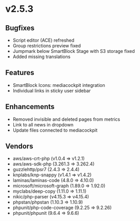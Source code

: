 # v2.5.3

## Bugfixes
- Script editor (ACE) refreshed
- Group restrictions preview fixed
- Jumpmark below SmartBlock Stage with S3 storage fixed
- Added missing translations

## Features
- SmartBlock Icons: mediacockpit integration
- Individual links in sticky user sidebar

## Enhancements
- Removed invisible and deleted pages from metrics
- Link to all news in dropdown
- Update files connected to mediacockpit

## Vendors

- aws/aws-crt-php (v1.0.4 => v1.2.1)
- aws/aws-sdk-php (3.261.3 => 3.262.4)
- guzzlehttp/psr7 (2.4.3 => 2.4.4)
- knplabs/knp-snappy (v1.4.1 => v1.4.2)
- laminas/laminas-code (4.8.0 => 4.10.0)
- microsoft/microsoft-graph (1.89.0 => 1.92.0)
- myclabs/deep-copy (1.11.0 => 1.11.1)
- nikic/php-parser (v4.15.3 => v4.15.4)
- phpstan/phpstan (1.10.3 => 1.10.9)
- phpunit/php-code-coverage (9.2.25 => 9.2.26)
- phpunit/phpunit (9.6.4 => 9.6.6)